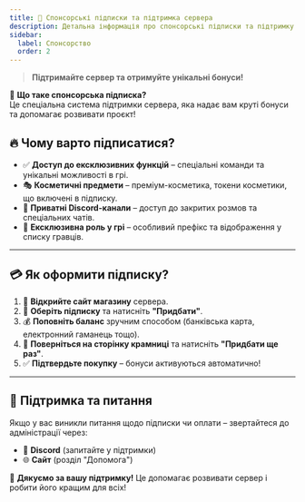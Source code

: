 ```yaml
---
title: 💎 Спонсорські підписки та підтримка сервера
description: Детальна інформація про спонсорські підписки та підтримку сервера
sidebar:
  label: Спонсорство
  order: 2
---
```


> **Підтримайте сервер та отримуйте унікальні бонуси!**

📌 **Що таке спонсорська підписка?**  
Це спеціальна система підтримки сервера, яка надає вам круті бонуси та допомагає розвивати проєкт!

## 🔥 Чому варто підписатися?

- ✅ **Доступ до ексклюзивних функцій** – спеціальні команди та унікальні можливості в грі.
- 🎭 **Косметичні предмети** – преміум-косметика, токени косметики, що включені в підписку.
- 💬 **Приватні Discord-канали** – доступ до закритих розмов та спеціальних чатів.
- 🏅 **Ексклюзивна роль у грі** – особливий префікс та відображення у списку гравців.

---

## 💳 Як оформити підписку?

1. 🛒 **Відкрийте сайт магазину** сервера.
2. 📌 **Оберіть підписку** та натисніть **"Придбати"**.
3. 💰 **Поповніть баланс** зручним способом (банківська карта, електронний гаманець тощо).
4. 🔁 **Поверніться на сторінку крамниці** та натисніть **"Придбати ще раз"**.
5. ✅ **Підтвердьте покупку** – бонуси активуються автоматично!

---

## 📩 Підтримка та питання

Якщо у вас виникли питання щодо підписки чи оплати – звертайтеся до адміністрації через:

- 💬 **Discord** (запитайте у підтримки)
- 🌐 **Сайт** (розділ "Допомога")

🚀 **Дякуємо за вашу підтримку!** Це допомагає розвивати сервер і робити його кращим для всіх!  
